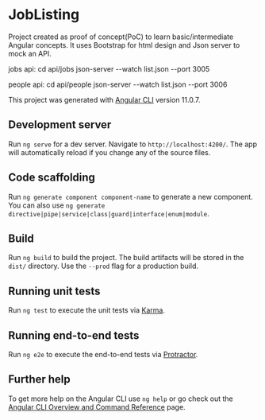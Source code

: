 # JobListing
Project created as proof of concept(PoC) to learn basic/intermediate Angular concepts.
It uses Bootstrap for html design and Json server to mock an API.

jobs api:
cd api/jobs
json-server --watch list.json --port 3005

people api:
cd api/people
json-server --watch list.json --port 3006


This project was generated with [Angular CLI](https://github.com/angular/angular-cli) version 11.0.7.
## Development server
Run `ng serve` for a dev server. Navigate to `http://localhost:4200/`. The app will automatically reload if you change any of the source files.
## Code scaffolding
Run `ng generate component component-name` to generate a new component. You can also use `ng generate directive|pipe|service|class|guard|interface|enum|module`.
## Build
Run `ng build` to build the project. The build artifacts will be stored in the `dist/` directory. Use the `--prod` flag for a production build.
## Running unit tests
Run `ng test` to execute the unit tests via [Karma](https://karma-runner.github.io).
## Running end-to-end tests
Run `ng e2e` to execute the end-to-end tests via [Protractor](http://www.protractortest.org/).
## Further help
To get more help on the Angular CLI use `ng help` or go check out the [Angular CLI Overview and Command Reference](https://angular.io/cli) page.
